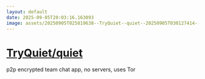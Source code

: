 ```yaml
---
layout: default
date: 2025-09-05T20:03:16.163093
image: assets/20250905T025819638--TryQuiet--quiet--20250905T030127414--cropped.png
---
```


# [TryQuiet/quiet](https://github.com/TryQuiet/quiet)

p2p encrypted team chat app, no servers, uses Tor
